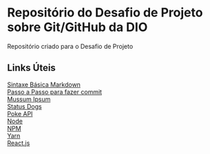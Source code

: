 # Repositório do Desafio de Projeto sobre Git/GitHub da DIO
Repositório criado para o Desafio de Projeto

## Links Úteis
[Sintaxe Básica Markdown](https://www.markdownguide.org/basic-syntax/)<br>
[Passo a Passo para fazer commit](https://blog.cod3r.com.br/guia-basico-de-git-como-fazer-commit-no-github/)<br>
[Mussum Ipsum](https://mussumipsum.com/)<br>
[Status Dogs](https://httpstatusdogs.com/)<br>
[Poke API](https://pokeapi.co/)<br>
[Node](https://nodejs.org/en/)<br>
[NPM](https://www.npmjs.com/)<br>
[Yarn](https://yarnpkg.com/getting-started/install)<br>
[React.js](https://pt-br.reactjs.org/)<br>
